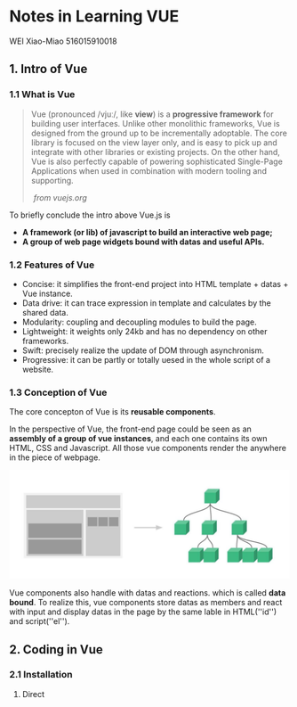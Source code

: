 # Notes in Learning VUE

WEI Xiao-Miao 516015910018

## 1. Intro of Vue

### 1.1 What is Vue

> Vue (pronounced /vjuː/, like **view**) is a **progressive framework** for building user interfaces. Unlike other monolithic frameworks, Vue is designed from the ground up to be incrementally adoptable. The core library is focused on the view layer only, and is easy to pick up and integrate with other libraries or existing projects. On the other hand, Vue is also perfectly capable of powering sophisticated Single-Page Applications when used in combination with modern tooling and supporting.
>
> ​                                                                *from*   *vuejs.org*

To briefly conclude the intro above Vue.js is

- **A framework (or lib) of javascript to build an interactive web page;**
- **A group of web page widgets bound with datas and useful APIs.**

### 1.2 Features of Vue

- Concise: it simplifies the front-end project into HTML template + datas + Vue instance.
- Data drive: it can trace expression in template and calculates by the shared data.
- Modularity: coupling and decoupling modules to build the page.
- Lightweight: it weights only 24kb and has no dependency on other frameworks.
- Swift: precisely realize the update of DOM through asynchronism.
- Progressive: it can be partly or totally uesed in the whole script of a website.

### 1.3 Conception of Vue

The core concepton of Vue is its **reusable components**.

In the perspective of Vue, the front-end page could be seen as an **assembly of a group of vue instances**, and each one contains its own HTML, CSS and Javascript. All those vue components render the anywhere in the piece of webpage.

![componentsStruct](./images/componentsStruct.jpg)

Vue components also handle with datas and reactions. which is called **data bound**. To realize this, vue components store datas as members and react with input and display datas in the page by the same lable in HTML(''id'') and script(''el'').

## 2. Coding in Vue

### 2.1 Installation

1. Direct <script> Include

   Simply vue.js and include with a script tag when develop front-end page or small scale application. Vue will be registered as a global variable. Or link to CDN in HTML like:

   ```html
   <script src="https://cdn.jsdelivr.net/npm/vue@2.5.17/dist/vue.js">
   </script>
   ```

    

2. NPM install

   When building large scale applications with Vue, npm installation pairs nicely with module bundlers such as Webpack or Browserify. Vue also provides accompanying tools for authoring Single File Components.

   ```shell
   $ npm install vue
   ```

### 2.2 An vue instance

The core conception( as mentioned in 1.3 ) is to use vue instance to render data in to components on the webpage. 

In HTML file, component bounds with vue instance by id and show datas in {{}}. Like:

```html
<div id="app">
  {{ message }}
</div>
```

Coherently, in script, an vue instance is created through vue constructor. Like:

```javascript
var app = new Vue({
  el: '#app',
  data: {
    message: 'Hello Vue!'
  }
})
```

What is show on the webpage is as follow:

> Hello Vue!

This is a simple vue instance and shown its counterpart components on HTML. Diffirent from a simple string in HTML. this data  ```app.message``` has been bound with DOM ```<div id = ''app''>```. Every components in Vue is **reactive** and can be modified **dynamically**.

Morever, except for 'id', the way of bind can also call up data like:

```HTML
<span v-bind:title="message">
```

```v-bind``` instruction ask for the component<span> react according to the data message.

### 2.3 Logic control

1. Conditionals statement assembling in HTML label reacts and changes the page according to the data in its counterpart vue instance. For example, 

   the HTML file:

   ```html
   <div id="condition"> 
      <span v-if="seen">seen is ture</span>
   </div>
   ```

   the Javascript file:

   ```javascript
   var condition = new Vue({
     el: '#condition',
     data: { 
     	seen: true  
     }
   })
   ```

   shown in webpage:

   > seen is ture

   In the console. enter ```condition.seen = false``` , then the text will dissmiss.

2.  Loops execute just like conditionals, for example, the ```v-for``` instruction shown in HTML:

   ```html
   <div id="toDoList">
     <ol>
       <li v-for="todo in events">
         {{ todo.text }}
       </li>
     </ol>
   </div>
   ```

   Javascript file:

   ```javascript
   var toDoList = new Vue({
     el: '#toDoList',
     data: {
       events: [
         { text: 'Learn JavaScript' },
         { text: 'Learn Vue' },
         { text: 'Build something awesome' }
       ]
     }
   })
   ```

   shown in webpage:

   > Learn JavaScript
   >
   > Learn Vue
   >
   >
   > Build something awesome

   It can also react when sent console at ```toDoList.events.push({text: 'Newly added'})``` , the text "Newly added" will show up in the page.

### 2.4 React dynamically 

To realize reactivity, Vue provides the ```v-on``` instruction to catch and bind with events. It's like:

```HTML
<div id="change">
  <p>{{ message }}</p>
  <button v-on:click="changeMessage">Change Above</button>
</div>
```

```javascript
var change = new Vue({
  el: '#change',
  data: {
    message: 'Hello Vue!'
  },
  methods: {
    changeMessage: function () {
      this.message = 'Message changed!'
    }
  }
})
```

When clicked, the button calls up the method ```changeMessage``` in the vue instance ```change``` and change its data ```message``` into 'Message changed!'.

It's a feature of Vue that when changing the data in the instance, the code has nothing to do with DOM widgets. That's beacuse all those operations are executed by Vue itself. The only thing our code concerns is the logic when the page runs.

### 2.5 Two-way binding

The instruction ```v-model``` is able to create a **two-way binding** on <input>, <select> and <textarea> and anyother reactive HTML elements. 

![bindbin](./images/bindBin.png)

```v-model``` can adapt a right way to update elements according to the types and datas. Essentially, those models finish the work of updating datas on user input events (from letf to right) and in turn, it output expected datas to DOMs and make them shown (from right to left).



Models in vue includes: 

- Text:  ```<input v-model='massage'>```
- Checkbox:  ```<input type="checkbox" v-model="checked">```
- Select:  ```<select v-model="selected">```

and etc. 

## 3. Tools in Vue

### 3.1 Vue CLI 3

If the situation occurs that a largescale Vue project shall be created, it would be a bit complicated to organize the whole project and write files one by one. **Vue CLI 3** uses TypeSctipt to create a new project framework of Vue, making large-scale development clean and standardized.

The way of creating:

```shell
$ npm install --global @vue/cli
$ vue create my-project-name
```

The first instruction installed  Vue CLI through rpm and the second one created a veu project in present directory.

### 3.2 Sentry

**Sentry** is an error tracking that helps developers monitor and fix crashes in real time. To use it, we should grab the Sentry JavaScript SDK:

```HTML
<script src="https://cdn.ravenjs.com/<VERSION>/vue/raven.min.js">
</script>
```

Sentry automatically captures errors thrown by Vue’s `errorHandler`.  It Improves workflow with a full view of releases and detect in which version a bug first appeared, merge duplicates, and know if things regress in a future release.

### 3.3 Testing tools

As it's mentioned in the ppt, *intro to javascript*, **Karma** and **Jasmine** are test runners based on node.js. Surely it can support the test project of Vue. **Assertion libs** are also various. 

Test work on vue shall **import Vue.js** to introduce methods in Vue components and a proper assertion lib. And then, some common  assertion statements can be added to the test. An example of javascript file ``` ./myVue.js ``` and its test project ```/myVue.test.js```.

```javascript
//  myVue.js
export default {
    data () {
      return {
        message: 'hello!'
      }
    },
    created () {
      this.message = 'bye!'
    }
}
```

```javascript
// myVue.test.js
import Vue from 'vue'
import MyComponent from 'myVue.js'
describe('MyComponent', () => {
    
  it('correctly sets the message when created', () => {
    const vm = new Vue(MyComponent).$mount()
    expect(vm.message).toBe('bye!')
  })
    
  it('sets the correct default data', () => {
    const defaultData = MyComponent.data()
    expect(defaultData.message).toBe('hello!')
  })
})
```

## 4. Comparison to raw JS

### Pros: 

- Abstrsction:

  Vue perfectly encapsulates method and data in Raw js and provides a more easy and direct way to manipulate the page. The conception of Vue model matches well with DOM in HTML, making it logically smooth for users when developing front-end.

- Data bind:

  Vue listens input and events from DOM and bind datas with its models in script, and in turn, updating the page accoding to these changes. This kind of Two-way bind makes the reaction of webpages a convenient and elegant way. 

- Progressive:

  Vue organizes its components in groups. When some components are common for diffrent pages, Vue groups them up and share the them in pages to avoid re-render. Moreover, progressive also means that vue can be a part of present project in server to add more reactive events.

### Cons:

- Maintain cost:

  The flexibility of Vue allows more than one way to realize the same demand. It easily causes the problems in maintain a project for diffrent code styles. Especially in multiple logic branches, vue can make the code clean but varies so much in code style.

- Debugging:

  Vue's inner realization is somehow like a black box that helps user do things elegantly and easily. But when bug ocurrs on rending template (no logical errors, Sentry and testing can avoid this kind of bugs), it would be extremely complicated and annoying to find bugs. For all the rending work is taken over by Vue's inner realization.

